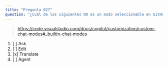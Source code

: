 ```yaml
---
title: "Pregunta 027"
question: "¿Cuál de los siguientes NO es un modo seleccionable en GitHub Copilot Chat?"
---
```


> https://code.visualstudio.com/docs/copilot/customization/custom-chat-modes#_builtin-chat-modes
1. [ ] Ask  
1. [ ] Edit  
1. [x] Translate  
1. [ ] Agent  
